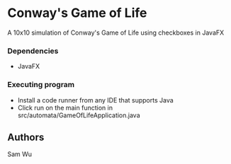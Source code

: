 # Conway's Game of Life

A 10x10 simulation of Conway's Game of Life using checkboxes in JavaFX

### Dependencies

* JavaFX


### Executing program

* Install a code runner from any IDE that supports Java
* Click run on the main function in src/automata/GameOfLifeApplication.java


## Authors

Sam Wu
